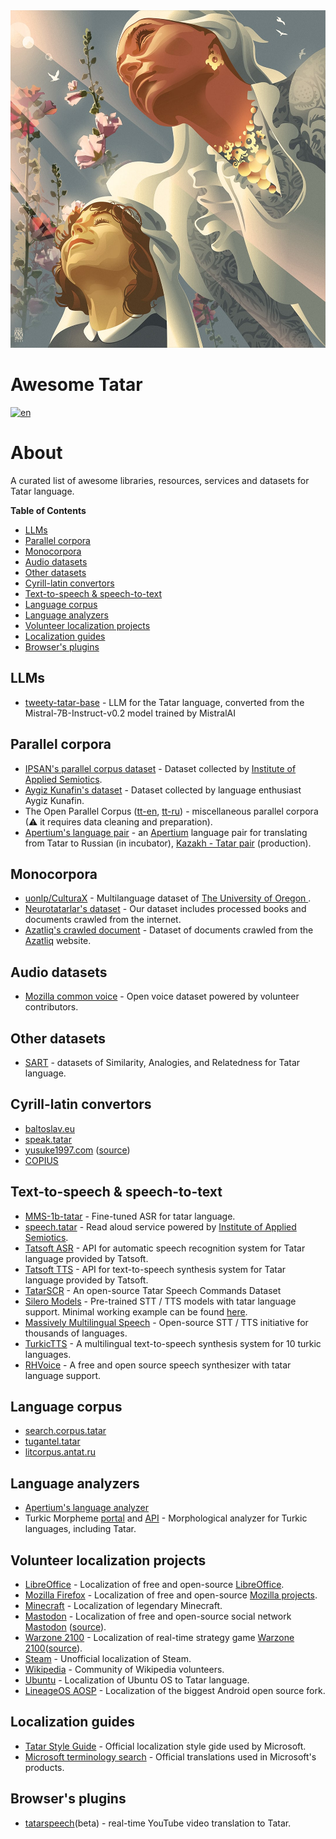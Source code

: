 <div align="left">
	<img width="540" height="540" src="media/logo.jpg" alt="Awesome Tatar">
</div>

# Awesome Tatar

[![en](https://img.shields.io/badge/lang-tt--cy-darkgreen.svg)](README.tt-cy.md)

# About

A curated list of awesome libraries, resources, services and datasets for Tatar language.

**Table of Contents**

- [LLMs](#llms)
- [Parallel corpora](#parallel-corpora)
- [Monocorpora](#monocorpora)
- [Audio datasets](#audio-datasets)
- [Other datasets](#other-datasets)
- [Cyrill-latin convertors](#cyrill-latin-convertors)
- [Text-to-speech & speech-to-text](#text-to-speech--speech-to-text)
- [Language corpus](#language-corpus)
- [Language analyzers](#language-analyzers)
- [Volunteer localization projects](#volunteer-localization-projects)
- [Localization guides](#localization-guides)
- [Browser's plugins](#browsers-plugins)

## LLMs

* [tweety-tatar-base](https://huggingface.co/Tweeties/tweety-tatar-base-7b-2024-v1) - LLM for the Tatar language,
  converted from the Mistral-7B-Instruct-v0.2 model trained by MistralAI

## Parallel corpora

* [IPSAN's parallel corpus dataset](https://huggingface.co/datasets/IPSAN/tatar_translation_dataset) - Dataset
  collected
  by [Institute of Applied Semiotics](https://www.antat.ru/en/).
* [Aygiz Kunafin's dataset](https://huggingface.co/datasets/AigizK/tatar-russian-parallel-corpora) - Dataset collected
  by language enthusiast Aygiz Kunafin.
* The Open Parallel
  Corpus ([tt-en](https://opus.nlpl.eu/results/tt&en/corpus-result-table), [tt-ru](https://opus.nlpl.eu/results/tt&ru/corpus-result-table)) -
  miscellaneous parallel corpora (⚠ it requires data cleaning and preparation).
* [Apertium's language pair](https://github.com/apertium/apertium-tat-rus) -
  an [Apertium](https://www.apertium.org/index.rus.html) language pair for translating from Tatar to Russian (in incubator), [Kazakh - Tatar pair](https://www.apertium.org/index.eng.html#?dir=tat-kaz&q=) (production).

## Monocorpora

* [uonlp/CulturaX](https://huggingface.co/datasets/uonlp/CulturaX) - Multilanguage dataset
  of [The University of Oregon ](http://nlp.uoregon.edu/).
* [Neurotatarlar's dataset](https://huggingface.co/neurotatarlar) - Our dataset includes processed books and documents
  crawled from the internet.
* [Azatliq's crawled document](https://huggingface.co/datasets/veryrealtatarperson/tt-azatliq-crawl) - Dataset of
  documents crawled from the [Azatliq](https://www.azatliq.org/) website.

## Audio datasets

* [Mozilla common voice](https://commonvoice.mozilla.org/tt/datasets) - Open voice dataset powered by volunteer
  contributors.

## Other datasets

* [SART](https://github.com/tat-nlp/SART) - datasets of Similarity, Analogies, and Relatedness for Tatar language.

## Cyrill-latin convertors

* [baltoslav.eu](https://baltoslav.eu/lat/index.php)
* [speak.tatar](https://speak.tatar/en/lang/converter/tat/latin/cyrillic/)
* [yusuke1997.com](https://yusuke1997.com/tatar) ([source](https://github.com/yusuke1997/tatar_transliteration))
* [COPIUS](https://www.copius.eu/trtr.php?lang=tat)

## Text-to-speech & speech-to-text

* [MMS-1b-tatar](https://huggingface.co/AigizK/wav2vec2-large-mms-1b-tatar) - Fine-tuned ASR for tatar language.
* [speech.tatar](https://speech.tatar/) - Read aloud service powered
  by [Institute of Applied Semiotics](https://www.antat.ru/en/).
* [Tatsoft ASR](https://tat-asr.api.translate.tatar/docs) - API for automatic speech recognition system for Tatar
  language provided by Tatsoft.
* [Tatsoft TTS](https://tat-tts.api.translate.tatar/docs) - API for text-to-speech synthesis system for Tatar language
  provided by Tatsoft.
* [TatarSCR](https://github.com/IS2AI/TatarSCR) - An open-source Tatar Speech Commands Dataset
* [Silero Models](https://github.com/snakers4/silero-models?tab=readme-ov-file#cyrillic-languages) - Pre-trained STT /
  TTS models with tatar language support. Minimal working example can be
  found [here](https://colab.research.google.com/drive/1hsn_Liy19eu17mb9qEQhM2GMEBxzcAP-#scrollTo=7b9e704a).
* [Massively Multilingual Speech](https://huggingface.co/spaces/mms-meta/MMS) - Open-source STT / TTS initiative for
  thousands of languages.
* [TurkicTTS](https://github.com/IS2AI/TurkicTTS) - A multilingual text-to-speech synthesis system for 10 turkic
  languages.
* [RHVoice](https://github.com/RHVoice/RHVoice) - A free and open source speech synthesizer with tatar language support.

## Language corpus

* [search.corpus.tatar](https://search.corpus.tatar/index.php?of=search/search.php)
* [tugantel.tatar](https://tugantel.tatar/?lang=tt)
* [litcorpus.antat.ru](https://litcorpus.antat.ru/index_tt.html)

## Language analyzers

* [Apertium's language analyzer](https://github.com/apertium/apertium-tat)
* Turkic Morpheme [portal](http://modmorph.turklang.net/tt/) and [API](http://modmorph.turklang.net/api/?language=16) -
  Morphological analyzer for Turkic languages, including Tatar.

## Volunteer localization projects

* [LibreOffice](https://translations.documentfoundation.org/languages/tt/) - Localization of free and
  open-source [LibreOffice](https://www.libreoffice.org/).
* [Mozilla Firefox](https://pontoon.mozilla.org/tt/) - Localization of free and
  open-source [Mozilla projects](https://www.mozilla.org/).
* [Minecraft](https://crowdin.com/project/minecraft/tt-RU) - Localization of legendary Minecraft.
* [Mastodon](https://crowdin.com/project/mastodon/tt-RU) - Localization of free and open-source social
  network [Mastodon](https://joinmastodon.org/) ([source](https://github.com/mastodon)).
* [Warzone 2100](https://crowdin.com/project/warzone2100/tt-RU) - Localization of real-time strategy
  game [Warzone 2100](https://wz2100.net/)([source](https://github.com/Warzone2100/warzone2100)).
* [Steam](https://github.com/Amirhan-Taipovjan-Greatest-I/unofficial-tatar-steam-translations) - Unofficial localization
  of Steam.
* [Wikipedia](https://t.me/wugtat) - Community of Wikipedia volunteers.
* [Ubuntu](https://launchpad.net/~ubuntu-l10n-tt) - Localization of Ubuntu OS to Tatar language.
* [LineageOS AOSP](https://crowdin.com/project/lineageos-aosp/tt-RU) - Localization of the biggest Android open source fork. 

## Localization guides

* [Tatar Style Guide](https://download.microsoft.com/download/4/8/2/4825b7b4-fda5-4f66-b475-0cc6a6b4e13f/tat-rus-styleguide.pdf) -
  Official localization style gide used by Microsoft.
* [Microsoft terminology search](https://msit.powerbi.com/view?r=eyJrIjoiODJmYjU4Y2YtM2M0ZC00YzYxLWE1YTktNzFjYmYxNTAxNjQ0IiwidCI6IjcyZjk4OGJmLTg2ZjEtNDFhZi05MWFiLTJkN2NkMDExZGI0NyIsImMiOjV9) -
  Official translations used in Microsoft's products.

## Browser's plugins

* [tatarspeech](https://tatarspeech.dtc.tatar/)(beta) - real-time YouTube video translation to Tatar.
